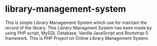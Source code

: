 # library-management-system
 
This is simple Library Management System which use for maintain the record of the library. This Library Managment System has been made by using PHP script, MySQL Database, Vanilla JavaScript and Bootstrap 5 framework. This is PHP Project on Online Library Management System.
